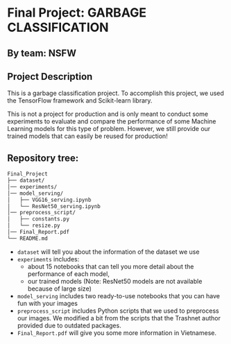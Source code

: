 # Final Project: GARBAGE CLASSIFICATION

## By team: NSFW

## Project Description
This is a garbage classification project. To accomplish this project, we used the TensorFlow framework and Scikit-learn library.

This is not a project for production and is only meant to conduct some experiments to evaluate and compare the performance of some Machine Learning models for this type of problem. However, we still provide our trained models that can easily be reused for production! 

## Repository tree:
```bash
Final_Project
├── dataset/
│── experiments/
│── model_serving/
│   ├── VGG16_serving.ipynb
│   └── ResNet50_serving.ipynb
│── preprocess_script/
│   ├── constants.py
│   └── resize.py
│── Final_Report.pdf
└── README.md
 ```

- `dataset` will tell you about the information of the dataset we use
- `experiments` includes:
   - about 15 notebooks that can tell you more detail about the performance of each model,
   - our trained models (Note: ResNet50 models are not available because of large size)
- `model_serving` includes two ready-to-use notebooks that you can have fun with your images
- `preprocess_script` includes Python scripts that we used to preprocess our images. We modified a bit from the scripts that the Trashnet author provided due to outdated packages.
- `Final_Report.pdf` will give you some more information in Vietnamese.
